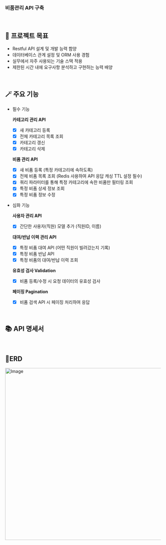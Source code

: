 ### 비품관리 API 구축
<br>

## 🎯 프로젝트 목표
- Restful API 설계 및 개발 능력 함양
- 데이터베이스 관계 설정 및 ORM 사용 경험
- 실무에서 자주 사용되는 기술 스택 적용
- 제한된 시간 내에 요구사항 분석하고 구현하는 능력 배양

<br>

## 🪄 주요 기능

+ 필수 기능

  **카테고리 관리 API**
    - [x] 새 카테고리 등록
    - [x] 전체 카테고리 목록 조회
    - [x] 카테고리 갱신
    - [x] 카테고리 삭제

  **비품 관리 API**
    - [x] 새 비품 등록 (특정 카테고리에 속하도록)
    - [x] 전체 비품 목록 조회 (Redis 사용하여 API 응답 캐싱 TTL 설정 필수)
    - [x] 쿼리 파라미터를 통해 특정 카테고리에 속한 비품만 필터링 조회
    - [x] 특정 비품 상세 정보 조회
    - [x] 특정 비품 정보 수정

 + 심화 기능

   **사용자 관리 API**
    - [x] 간단한 사용자(직원) 모델 추가 (직원ID, 이름)

   **대여/반납 이력 관리 API**
    - [x] 특정 비품 대여 API (어떤 직원이 빌려갔는지 기록)
    - [x] 특정 비품 반납 API
    - [x] 특정 비품의 대여/반납 이력 조회

   **유효성 검사 Validation**
    - [x] 비품 등록/수정 시 요청 데이터의 유효성 검사

   **페이징 Pagination**
    - [x] 비품 검색 API 시 페이징 처리하여 응답

<br>

## 📚 API 명세서

<br>

## 🧩ERD
<img width="913" height="555" alt="Image" src="https://github.com/user-attachments/assets/69c93411-cf4a-4740-b0eb-32ed390ef785" />
